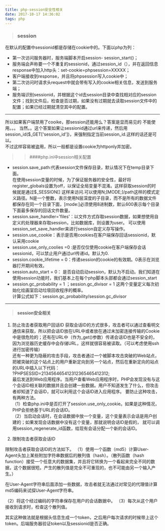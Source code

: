 ```yaml
---
title: php-session安全性相关
date: 2017-10-17 14:36:02
tags: php
---
```


> ### session  

在默认的配置中sessionid都是存储在cookie中的。下面以php为列：  
* 第一次访问服务器时，服务端脚本开启session- session_start()；  
* 服务端会声称要一个不重复的sessionid，通过session_id（），并在返回信息response中加入http头：set-cookie=phpsession=XXXXX；
* 客户端接收到response，并且将phpsession写入cookie中；
* 第二次访问时请求头request中就会带有写入的cookie相关信息，发送到服务端；
* 服务端识别sessionid，并根据这个id去session目录中查找相对应的session文件；找到文件后，检查是否过期，如果没有过期就去读取session文件中的配置；如果已经过期就清空其中的配置。
---
所以如果客户端禁用了cooike，那session还能用么？答案是显而易见的 不能使用。。。
当然。。这个答案如果让sessionid通过url来传递，然后用session_id($\_GET['session_id'])，来强制指定当前session_id.这样的话还是可以。  
不过这样容易被盗用，所以一般都是设置cookie为httponly并加密。


>> ####php.ini中session相关配置

+ session.save_path:代表session文件保存目录，默认情况下在temp目录下面。  
在使用session变量的时候，为了保证服务器的安全性，最好将register_globals设置为off，以保证全局变量不混淆。这样获取session的时候就是通过$\_SESSION[] 这样来访问.可以使用N;[MODE;]/path这样的模式定义路径。N是一个整数，表示使用N层深度的子目录，而不是所有的数据文件都保存在同一个目录下面，[mode:]必须使用8进制数，默认600表示每个目录下面最多保存的回话文件数量。  
+ session.save_handler='files'：以文件方式存取session数据，如果想使用自定义的处理器来存取session，比如数据库，则设置为user。
可以使用session_set_save_handler来进行session自定义存写操作。  
+ session.use_cookie：表示是否用cookies在客户端保存回话sessionid，默认采用cookie
+ session.use_only_coolies =0 :是否仅仅使用cookie在客户端保存会话sessionid，可以禁止用户通过url传递id。默认为0.
+ session.cookie_lifetime = 0：传递session的cookie的有效期。0表示在浏览器打开期间有效。
+ session.auto_start = 0： 是否自动启动session，默认为不启动。我们知道在使用session功能时，我们基本上在每个php脚本头部都会通过session_start
+ session.gc_probability = 1 ；session.gc_divisor = 1 这两个变量定义每次初始化绘画室启动垃圾回收程序的概率。  
计算公式如下：session.gc_probability/session.gc_divisor


---

> #### session安全相关

1. 防止攻击者获取用户回话ID
获取会话ID的方式很多，攻击者可以通过查看明文通信来获取，所以把会话ID放在URL中或者放在通过未加密连接传输的Cookie中是很危险的；还有在URL中（作为_get()参数）传递会话ID也是不安全的，因为浏览器历史缓存中会存储URL，这样就很容易被读取。（可以考虑使用ssh进行加密传输）  
还有一种更为隐蔽的攻击手段，攻击者通过一个被脚本攻击突破的Web站点，把被突破的这个站点上的用户重新定向到另一个站点，然后在重新定向的站点的URL中插入以下代码：  
?PHPSESSID=213456465412312365465412312;  
最后发送到Web应用程序。当用户查看Web应用程序时，PHP会发现没有与这个会话ID相关联的数据并且会创建一些数据。用户不知道发生了什么，但攻击者却知道了会话ID，就可以利用这个会话ID进入应用程序。
要防止这种攻击，有两种方法。  
（1）检查php.ini中是否打开了session.use_only_cookie。如果是这种情况，PHP会拒绝基于URL的会话ID。  
（2）当启动会话时，在会话数据中放一个变量，这个变量表示会话是用户创建的；如果发现会话数据中没有这个变量，那就说明会话ID是假的，  就可以调用session_regenerate_id函数，给现有会话分配一个新的会话ID。  

2. 限制攻击者获取会话ID  

限制攻击者获取会话ID的方法如下。
（1）使用一个函数（md5）计算User-Agent头加上某些附加字符串数据后的散列值（hash）。（散列函数（hash function）接受一个任意大的数据集，并且将它转换为一个看起来完全不同的数据，这个数据很短。产生的散列值是完全不可重现的，也不可能由另一个输入产生。）

在User-Agent字符串后面添加一些数据，攻击者就无法通过对常见的代理值计算md5编码来试探User-Agent字符串。

（2）将这个经过编码的字符串保存在用户的会话数据中。
（3）每次从这个用户接收到请求时，检查这个散列值。  

其实这种做法就是根据头信息生成一个token，之后用户每次请求的时候带上这个token。后端服务器验证token以及sessionid是否正确。
